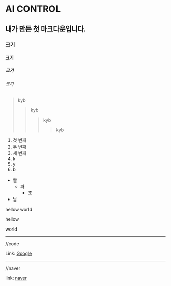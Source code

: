 # AI CONTROL

## 내가 만든 첫 마크다운입니다.
### 크기
#### 크기
##### 크기
###### 크기

>  kyb
>>  kyb
>>>  kyb
>>>> kyb

1. 첫 번째
2. 두 번째
3. 세 번째
1. k
3. y 
2. b

* 빨
    + 파
        - 초
* 남        

hellow
world

hellow

world

***

//code 

Link: [Google][googlelink]

[googlelink]: https://google.com "Go google"

***
//naver

link: [naver][naverlink]

[naverlink]: https://naver.com "Go naver"

